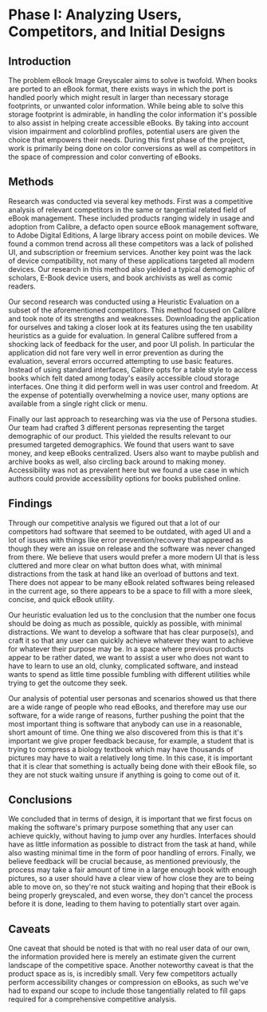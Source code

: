 # Phase I: Analyzing Users, Competitors, and Initial Designs

## Introduction
The problem eBook Image Greyscaler aims to solve is twofold. When books are ported to an eBook format, there exists ways in which the port is handled poorly which might result in larger than necessary storage footprints, or unwanted color information. While being able to solve this storage footprint is admirable, in handling the color information it's possible to also assist in helping create accessible eBooks. By taking into account vision impairment and colorblind profiles, potential users are given the choice that empowers their needs. During this first phase of the project, work is primarily being done on color conversions as well as competitors in the space of compression and color converting of eBooks. 

## Methods
<!-- !!! Describe research methods you used to discover new insights, which explains the purpose of each. Provide enough detail that someone would be able to faithfully reproduce your research. !!! -->
<!-- Competitive analysis -->
Research was conducted via several key methods. First was a competitive analysis of relevant competitors in the same or tangential related field of eBook management. These included products ranging widely in usage and adoption from Calibre, a defacto open source eBook management software, to Adobe Digital Editions, A large library access point on mobile devices. We found a common trend across all these competitors was a lack of polished UI, and subscription or freemium services. Another key point was the lack of device compatibility, not many of these applications targeted all modern devices. Our research in this method also yielded a typical demographic of scholars, E-Book device users, and book archivists as well as comic readers. 

<!-- heuristic evaluation  -->
Our second research was conducted using a Heuristic Evaluation on a subset of the aforementioned competitors. This method focused on Calibre and took note of its strengths and weaknesses. Downloading the application for ourselves and taking a closer look at its features using the ten usability heuristics as a guide for evaluation. In general Calibre suffered from a shocking lack of feedback for the user, and poor UI polish. In particular the application did not fare very well in error prevention as during the evaluation, several errors occurred attempting to use basic features. Instead of using standard interfaces, Calibre opts for a table style to access books which felt dated among today's easily accessible cloud storage interfaces. One thing it did perform well in was user control and freedom. At the expense of potentially overwhelming a novice user, many options are available from a single right click or menu.

<!-- Persona studies -->
Finally our last approach to researching was via the use of Persona studies. Our team had crafted 3 different personas representing the target demographic of our product. This yielded the results relevant to our presumed targeted demographics. We found that users want to save money, and keep eBooks centralized. Users also want to maybe publish and archive books as well, also circling back around to making money. Accessibility was not as prevalent here but we found a use case in which authors could provide accessibility options for books published online.

## Findings
<!-- Competitive Analysis -->
Through our competitive analysis we figured out that a lot of our competitors had software that seemed to be outdated, with aged UI and a lot of issues with things like error prevention/recovery that appeared as though they were an issue on release and the software was never changed from there. We believe that users would prefer a more modern UI that is less cluttered and more clear on what button does what, with minimal distractions from the task at hand like an overload of buttons and text. There does not appear to be many eBook related softwares being released in the current age, so there appears to be a space to fill with a more sleek, concise, and quick eBook utility.

<!-- Heuristic Evaluation -->
Our heuristic evaluation led us to the conclusion that the number one focus should be doing as much as possible, quickly as possible, with minimal distractions. We want to develop a software that has clear purpose(s), and craft it so that any user can quickly achieve whatever they want to achieve for whatever their purpose may be. In a space where previous products appear to be rather dated, we want to assist a user who does not want to have to learn to use an old, clunky, complicated software, and instead wants to spend as little time possible fumbling with different utilities while trying to get the outcome they seek.

<!-- Personas/Scenarios -->
Our analysis of potential user personas and scenarios showed us that there are a wide range of people who read eBooks, and therefore may use our software, for a wide range of reasons, further pushing the point that the most important thing is software that anybody can use in a reasonable, short amount of time. One thing we also discovered from this is that it's important we give proper feedback because, for example, a student that is trying to compress a biology textbook which may have thousands of pictures may have to wait a relatively long time. In this case, it is important that it is clear that something is actually being done with their eBook file, so they are not stuck waiting unsure if anything is going to come out of it.

## Conclusions

We concluded that in terms of design, it is important that we first focus on making the software's primary purpose something that any user can achieve quickly, without having to jump over any hurdles. Interfaces should have as little information as possible to distract from the task at hand, while also wasting minimal time in the form of poor handling of errors. Finally, we believe feedback will be crucial because, as mentioned previously, the process may take a fair amount of time in a large enough book with enough pictures, so a user should have a clear view of how close they are to being able to move on, so they're not stuck waiting and hoping that their eBook is being properly greyscaled, and even worse, they don't cancel the process before it is done, leading to them having to potentially start over again.

## Caveats
<!-- !!! Considerations and/or limitations to the methods you chose and the findings/conclusions drawn from them. In other words, give warnings if there are limitations to your research such as not being able to find enough users of a particular demographic, the methods not being able to expose certain information, assumptions you made, etc. !!! -->
One caveat that should be noted is that with no real user data of our own, the information provided here is merely an estimate given the current landscape of the competitive space. Another noteworthy caveat is that the product space as is, is incredibly small. Very few competitors actually perform accessibility changes or compression on eBooks, as such we've had to expand our scope to include those tangentially related to fill gaps required for a comprehensive competitive analysis.
